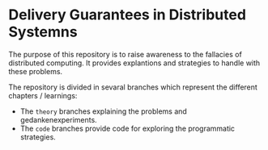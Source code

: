 # Delivery Guarantees in Distributed Systemns

The purpose of this repository is to raise awareness to the fallacies of distributed computing. It provides explantions and strategies to handle with these problems.

The repository is divided in sevaral branches which represent the different chapters / learnings:
- The `theory` branches explaining the problems and gedankenexperiments. 
- The `code` branches provide code for exploring the programmatic strategies.
